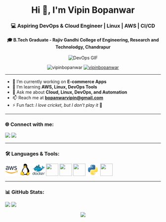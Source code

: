 <h1 align="center">Hi 👋, I'm Vipin Bopanwar</h1>
<h3 align="center">💻 Aspiring DevOps & Cloud Engineer | Linux | AWS | CI/CD</h3>
<h4 align="center">🎓 B.Tech Graduate - Rajiv Gandhi College of Engineering, Research and Technolodgy, Chandrapur</h4>

<p align="center">
  <img src="https://liveimages.algoworks.com/new-algoworks/wp-content/uploads/2022/06/16052453/img_hero_landing_roseta-min.gif" alt="DevOps GIF" width="60%" />
</p>


<p align="center">
  <img src="https://komarev.com/ghpvc/?username=vipinbopanwar&label=Profile%20views&color=0e75b6&style=flat" alt="vipinbopanwar" />
  <a href="https://github.com/ryo-ma/github-profile-trophy">
    <img src="https://github-profile-trophy.vercel.app/?username=vipinbopanwar&theme=algolia&margin-w=15" alt="vipinbopanwar" />
  </a>
</p>

---

- 🔭 I’m currently working on **E-commerce Apps**
- 🌱 I’m learning **AWS, Linux, DevOps Tools**
- 💬 Ask me about **Cloud, Linux, DevOps, and Automation**
- 📫 Reach me at **bopanwarvipin@gmail.com**
- ⚡ Fun fact: *I love cricket, but I don’t play it* 🏏

---

### 🌐 Connect with me:
<p>
<a href="https://linkedin.com/in/vipin-bopanwar" target="blank"><img src="https://img.shields.io/badge/LinkedIn-blue?logo=linkedin&logoColor=white" /></a>
<a href="https://instagram.com/vipin_bopanwar" target="blank"><img src="https://img.shields.io/badge/Instagram-%23E4405F?logo=instagram&logoColor=white" /></a>
</p>

---

### 🛠️ Languages & Tools:
<p>
<a href="https://aws.amazon.com"><img src="https://raw.githubusercontent.com/devicons/devicon/master/icons/amazonwebservices/amazonwebservices-original-wordmark.svg" width="40" height="40"/></a>
<a href="https://www.linux.org/"><img src="https://raw.githubusercontent.com/devicons/devicon/master/icons/linux/linux-original.svg" width="40" height="40"/></a>
<a href="https://www.docker.com/"><img src="https://raw.githubusercontent.com/devicons/devicon/master/icons/docker/docker-original-wordmark.svg" width="40" height="40"/></a>
<a href="https://kubernetes.io/"><img src="https://www.vectorlogo.zone/logos/kubernetes/kubernetes-icon.svg" width="40" height="40"/></a>
<a href="https://git-scm.com/"><img src="https://www.vectorlogo.zone/logos/git-scm/git-scm-icon.svg" width="40" height="40"/></a>
<a href="https://www.jenkins.io/"><img src="https://www.vectorlogo.zone/logos/jenkins/jenkins-icon.svg" width="40" height="40"/></a>
<a href="https://www.python.org"><img src="https://raw.githubusercontent.com/devicons/devicon/master/icons/python/python-original.svg" width="40" height="40"/></a>
<a href="https://cloud.google.com"><img src="https://www.vectorlogo.zone/logos/google_cloud/google_cloud-icon.svg" width="40" height="40"/></a>
</p>

---

### 📊 GitHub Stats:
<p>
<img src="https://github-readme-stats.vercel.app/api?username=vipinbopanwar&show_icons=true&theme=tokyonight" height="150"/>
<img src="https://github-readme-stats.vercel.app/api/top-langs/?username=vipinbopanwar&layout=compact&theme=tokyonight" height="150"/>
</p>
<p align="center">
<img src="https://github-readme-streak-stats.herokuapp.com/?user=vipinbopanwar&theme=tokyonight" height="150"/>
</p>
